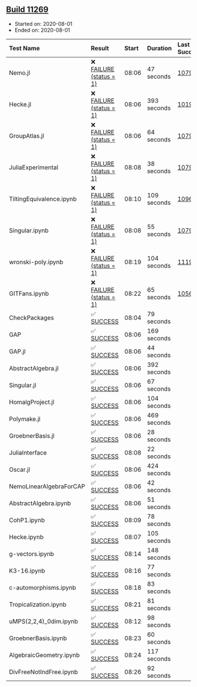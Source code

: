 ## [Build 11269](https://oscarci.mathematik.uni-kl.de/job/oscar/11269/)

* Started on: 2020-08-01
* Ended on: 2020-08-01

| Test Name    | Result | Start | Duration | Last Success | First Failure |
|:-------------|:-------|:------|:---------|:-------------|:--------------|
| Nemo.jl | ❌ [FAILURE (status = 1)](https://oscarci.mathematik.uni-kl.de/job/oscar/11269/artifact/logs/build-11269/Nemo.jl.log) | 08:06 | 47 seconds | [10790](https://oscarci.mathematik.uni-kl.de/job/oscar/10790/) | [10791](https://oscarci.mathematik.uni-kl.de/job/oscar/10791/) |
| Hecke.jl | ❌ [FAILURE (status = 1)](https://oscarci.mathematik.uni-kl.de/job/oscar/11269/artifact/logs/build-11269/Hecke.jl.log) | 08:06 | 393 seconds | [10197](https://oscarci.mathematik.uni-kl.de/job/oscar/10197/) | [10198](https://oscarci.mathematik.uni-kl.de/job/oscar/10198/) |
| GroupAtlas.jl | ❌ [FAILURE (status = 1)](https://oscarci.mathematik.uni-kl.de/job/oscar/11269/artifact/logs/build-11269/GroupAtlas.jl.log) | 08:06 | 64 seconds | [10790](https://oscarci.mathematik.uni-kl.de/job/oscar/10790/) | [10791](https://oscarci.mathematik.uni-kl.de/job/oscar/10791/) |
| JuliaExperimental | ❌ [FAILURE (status = 1)](https://oscarci.mathematik.uni-kl.de/job/oscar/11269/artifact/logs/build-11269/JuliaExperimental.log) | 08:08 | 38 seconds | [10790](https://oscarci.mathematik.uni-kl.de/job/oscar/10790/) | [10791](https://oscarci.mathematik.uni-kl.de/job/oscar/10791/) |
| TiltingEquivalence.ipynb | ❌ [FAILURE (status = 1)](https://oscarci.mathematik.uni-kl.de/job/oscar/11269/artifact/logs/build-11269/TiltingEquivalence.ipynb.log) | 08:10 | 109 seconds | [10962](https://oscarci.mathematik.uni-kl.de/job/oscar/10962/) | [10963](https://oscarci.mathematik.uni-kl.de/job/oscar/10963/) |
| Singular.ipynb | ❌ [FAILURE (status = 1)](https://oscarci.mathematik.uni-kl.de/job/oscar/11269/artifact/logs/build-11269/Singular.ipynb.log) | 08:08 | 55 seconds | [10790](https://oscarci.mathematik.uni-kl.de/job/oscar/10790/) | [10791](https://oscarci.mathematik.uni-kl.de/job/oscar/10791/) |
| wronski-poly.ipynb | ❌ [FAILURE (status = 1)](https://oscarci.mathematik.uni-kl.de/job/oscar/11269/artifact/logs/build-11269/wronski-poly.ipynb.log) | 08:19 | 104 seconds | [11192](https://oscarci.mathematik.uni-kl.de/job/oscar/11192/) | [11193](https://oscarci.mathematik.uni-kl.de/job/oscar/11193/) |
| GITFans.ipynb | ❌ [FAILURE (status = 1)](https://oscarci.mathematik.uni-kl.de/job/oscar/11269/artifact/logs/build-11269/GITFans.ipynb.log) | 08:22 | 65 seconds | [10566](https://oscarci.mathematik.uni-kl.de/job/oscar/10566/) | [10567](https://oscarci.mathematik.uni-kl.de/job/oscar/10567/) |
| CheckPackages | ✅ [SUCCESS](https://oscarci.mathematik.uni-kl.de/job/oscar/11269/artifact/logs/build-11269/CheckPackages.log) | 08:04 | 79 seconds |  |  |
| GAP | ✅ [SUCCESS](https://oscarci.mathematik.uni-kl.de/job/oscar/11269/artifact/logs/build-11269/GAP.log) | 08:06 | 169 seconds |  |  |
| GAP.jl | ✅ [SUCCESS](https://oscarci.mathematik.uni-kl.de/job/oscar/11269/artifact/logs/build-11269/GAP.jl.log) | 08:06 | 44 seconds |  |  |
| AbstractAlgebra.jl | ✅ [SUCCESS](https://oscarci.mathematik.uni-kl.de/job/oscar/11269/artifact/logs/build-11269/AbstractAlgebra.jl.log) | 08:06 | 392 seconds |  |  |
| Singular.jl | ✅ [SUCCESS](https://oscarci.mathematik.uni-kl.de/job/oscar/11269/artifact/logs/build-11269/Singular.jl.log) | 08:06 | 67 seconds |  |  |
| HomalgProject.jl | ✅ [SUCCESS](https://oscarci.mathematik.uni-kl.de/job/oscar/11269/artifact/logs/build-11269/HomalgProject.jl.log) | 08:06 | 104 seconds |  |  |
| Polymake.jl | ✅ [SUCCESS](https://oscarci.mathematik.uni-kl.de/job/oscar/11269/artifact/logs/build-11269/Polymake.jl.log) | 08:06 | 469 seconds |  |  |
| GroebnerBasis.jl | ✅ [SUCCESS](https://oscarci.mathematik.uni-kl.de/job/oscar/11269/artifact/logs/build-11269/GroebnerBasis.jl.log) | 08:06 | 28 seconds |  |  |
| JuliaInterface | ✅ [SUCCESS](https://oscarci.mathematik.uni-kl.de/job/oscar/11269/artifact/logs/build-11269/JuliaInterface.log) | 08:08 | 22 seconds |  |  |
| Oscar.jl | ✅ [SUCCESS](https://oscarci.mathematik.uni-kl.de/job/oscar/11269/artifact/logs/build-11269/Oscar.jl.log) | 08:06 | 424 seconds |  |  |
| NemoLinearAlgebraForCAP | ✅ [SUCCESS](https://oscarci.mathematik.uni-kl.de/job/oscar/11269/artifact/logs/build-11269/NemoLinearAlgebraForCAP.log) | 08:06 | 42 seconds |  |  |
| AbstractAlgebra.ipynb | ✅ [SUCCESS](https://oscarci.mathematik.uni-kl.de/job/oscar/11269/artifact/logs/build-11269/AbstractAlgebra.ipynb.log) | 08:06 | 51 seconds |  |  |
| CohP1.ipynb | ✅ [SUCCESS](https://oscarci.mathematik.uni-kl.de/job/oscar/11269/artifact/logs/build-11269/CohP1.ipynb.log) | 08:09 | 78 seconds |  |  |
| Hecke.ipynb | ✅ [SUCCESS](https://oscarci.mathematik.uni-kl.de/job/oscar/11269/artifact/logs/build-11269/Hecke.ipynb.log) | 08:07 | 105 seconds |  |  |
| g-vectors.ipynb | ✅ [SUCCESS](https://oscarci.mathematik.uni-kl.de/job/oscar/11269/artifact/logs/build-11269/g-vectors.ipynb.log) | 08:14 | 148 seconds |  |  |
| K3-16.ipynb | ✅ [SUCCESS](https://oscarci.mathematik.uni-kl.de/job/oscar/11269/artifact/logs/build-11269/K3-16.ipynb.log) | 08:16 | 77 seconds |  |  |
| c-automorphisms.ipynb | ✅ [SUCCESS](https://oscarci.mathematik.uni-kl.de/job/oscar/11269/artifact/logs/build-11269/c-automorphisms.ipynb.log) | 08:18 | 83 seconds |  |  |
| Tropicalization.ipynb | ✅ [SUCCESS](https://oscarci.mathematik.uni-kl.de/job/oscar/11269/artifact/logs/build-11269/Tropicalization.ipynb.log) | 08:21 | 81 seconds |  |  |
| uMPS(2,2,4)_0dim.ipynb | ✅ [SUCCESS](https://oscarci.mathematik.uni-kl.de/job/oscar/11269/artifact/logs/build-11269/uMPS-2-2-4-_0dim.ipynb.log) | 08:12 | 98 seconds |  |  |
| GroebnerBasis.ipynb | ✅ [SUCCESS](https://oscarci.mathematik.uni-kl.de/job/oscar/11269/artifact/logs/build-11269/GroebnerBasis.ipynb.log) | 08:23 | 60 seconds |  |  |
| AlgebraicGeometry.ipynb | ✅ [SUCCESS](https://oscarci.mathematik.uni-kl.de/job/oscar/11269/artifact/logs/build-11269/AlgebraicGeometry.ipynb.log) | 08:24 | 117 seconds |  |  |
| DivFreeNotIndFree.ipynb | ✅ [SUCCESS](https://oscarci.mathematik.uni-kl.de/job/oscar/11269/artifact/logs/build-11269/DivFreeNotIndFree.ipynb.log) | 08:26 | 92 seconds |  |  |
